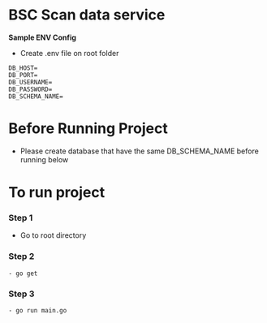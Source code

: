# BSC Scan data service

**Sample ENV Config**

- Create .env file on root folder

```
DB_HOST=
DB_PORT=
DB_USERNAME=
DB_PASSWORD=
DB_SCHEMA_NAME=
```

# Before Running Project

- Please create database that have the same DB_SCHEMA_NAME before running below

# To run project

### Step 1

- Go to root directory

### Step 2

```
- go get
```

### Step 3

```
- go run main.go
```
